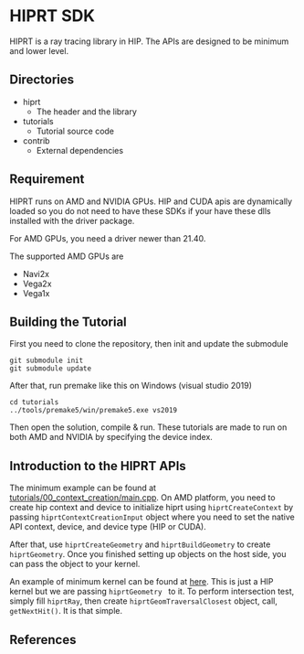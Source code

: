 # HIPRT SDK

HIPRT is a ray tracing library in HIP. The APIs are designed to be minimum and lower level. 


## Directories

- hiprt
  - The header and the library
- tutorials
  - Tutorial source code
- contrib
  - External dependencies


## Requirement

HIPRT runs on AMD and NVIDIA GPUs. HIP and CUDA apis are dynamically loaded so you do not need to have these SDKs if your have these dlls installed with the driver package. 

For AMD GPUs, you need a driver newer than 21.40. 

The supported AMD GPUs are 

- Navi2x
- Vega2x
- Vega1x

## Building the Tutorial


First you need to clone the repository, then init and update the submodule

````
git submodule init
git submodule update
````

After that, run premake like this on Windows (visual studio 2019)

````
cd tutorials
../tools/premake5/win/premake5.exe vs2019
````

Then open the solution, compile & run. These tutorials are made to run on both AMD and NVIDIA by specifying the device index. 


## Introduction to the HIPRT APIs

The minimum example can be found at [tutorials/00_context_creation/main.cpp](tutorials/00_context_creation/main.cpp). On AMD platform, you need to create hip context and device to initialize hiprt using `hiprtCreateContext` by passing `hiprtContextCreationInput` object where you need to set the native API context, device, and device type (HIP or CUDA). 

After that, use `hiprtCreateGeometry` and `hiprtBuildGeometry` to create `hiprtGeometry`. Once you finished setting up objects on the host side, you can pass the object to your kernel. 

An example of minimum kernel can be found at [here](tutorials/01_geom_intersection/TestKernel.h). This is just a HIP kernel but we are passing `hiprtGeometry ` to it. To perform intersection test, simply fill `hiprtRay`, then create `hiprtGeomTraversalClosest` object, call, `getNextHit()`. It is that simple. 

## References
